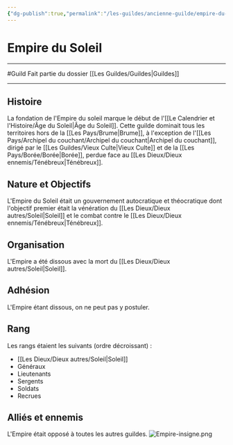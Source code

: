 ```yaml
---
{"dg-publish":true,"permalink":"/les-guildes/ancienne-guilde/empire-du-soleil/"}
---
```


# Empire du Soleil
---
#Guild
Fait partie du dossier [[Les Guildes/Guildes\|Guildes]]

-------
## Histoire
La fondation de l'Empire du soleil marque le début de l'[[Le Calendrier et l'Histoire/Âge du Soleil\|Âge du Soleil]]. Cette guilde dominait tous les territoires hors de la [[Les Pays/Brume\|Brume]], à l'exception de l'[[Les Pays/Archipel du couchant/Archipel du couchant\|Archipel du couchant]], dirigé par le [[Les Guildes/Vieux Culte\|Vieux Culte]] et de la [[Les Pays/Borée/Borée\|Borée]], perdue face au [[Les Dieux/Dieux ennemis/Ténébreux\|Ténébreux]].
## Nature et Objectifs
L'Empire du Soleil était un gouvernement autocratique et théocratique dont l'objectif premier était la vénération du [[Les Dieux/Dieux autres/Soleil\|Soleil]] et le combat contre le [[Les Dieux/Dieux ennemis/Ténébreux\|Ténébreux]].
## Organisation
L'Empire a été dissous avec la mort du [[Les Dieux/Dieux autres/Soleil\|Soleil]].
## Adhésion
L'Empire étant dissous, on ne peut pas y postuler.
## Rang
Les rangs étaient les suivants (ordre décroissant) :
- [[Les Dieux/Dieux autres/Soleil\|Soleil]]
- Généraux
- Lieutenants
- Sergents
- Soldats
- Recrues
## Alliés et ennemis
L'Empire était opposé à toutes les autres guildes.
![Empire-insigne.png](/img/user/_Images/_Guilde/Empire-insigne.png)